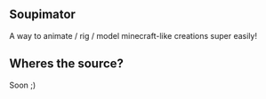 ## Soupimator

A way to animate / rig / model minecraft-like creations super easily!

## Wheres the source?

Soon ;)
